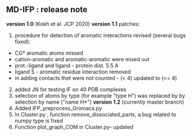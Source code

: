 ##  MD-IFP : release note


__version 1.0__   (Kokh et al. JCP 2020) 
__version 1.1__
   patches:
   1. procedure for detection of aromatic interactions revised (several bugs fixed):
   - CG* aromatic atoms missed 
   - cation-aromatic and aromatic-aromatic were mixed out
   - prot.-ligand and ligand - protein dist. 5.5 A
   - ligand S - aromatic residue interaction removed
   - in adding contacts thet were not counted - (< 4) updated to (<= 4)
   2. added JN for testing IF on 40 PDB complexes  
   3. selection of atoms by type (for example "type H") was replaced by by selection by name ("name H*")
__version 1.2__ (currently master branch)
   1. Added IFP_preprocess_Gromacs.py 
   2. In Cluster.py , function remove_dissociated_parts, a bug related to numpy type is fixed
   3. Function plot_graph_COM  in Cluster.py- updated 
